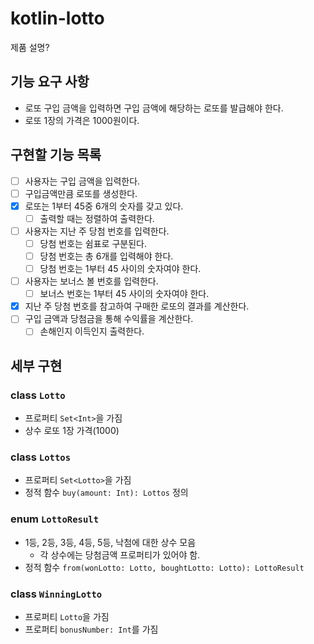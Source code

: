 # kotlin-lotto

제품 설명?

## 기능 요구 사항

- 로또 구입 금액을 입력하면 구입 금액에 해당하는 로또를 발급해야 한다.
- 로또 1장의 가격은 1000원이다.

## 구현할 기능 목록

- [ ] 사용자는 구입 금액을 입력한다.
- [ ] 구입금액만큼 로또를 생성한다.
- [x] 로또는 1부터 45중 6개의 숫자를 갖고 있다.
    - [ ] 출력할 때는 정렬하여 출력한다.
- [ ] 사용자는 지난 주 당첨 번호를 입력한다.
    - [ ] 당첨 번호는 쉼표로 구분된다.
    - [ ] 당첨 번호는 총 6개를 입력해야 한다.
    - [ ] 당첨 번호는 1부터 45 사이의 숫자여야 한다.
- [ ] 사용자는 보너스 볼 번호를 입력한다.
    - [ ] 보너스 번호는 1부터 45 사이의 숫자여야 한다.
- [x] 지난 주 당첨 번호를 참고하여 구매한 로또의 결과를 계산한다.
- [ ] 구입 금액과 당첨금을 통해 수익률을 계산한다.
    - [ ] 손해인지 이득인지 출력한다.

## 세부 구현

### class `Lotto`

- 프로퍼티 `Set<Int>`을 가짐
- 상수 로또 1장 가격(1000)

### class `Lottos`

- 프로퍼티 `Set<Lotto>`을 가짐
- 정적 함수 `buy(amount: Int): Lottos` 정의

### enum `LottoResult`

- 1등, 2등, 3등, 4등, 5등, 낙첨에 대한 상수 모음
    - 각 상수에는 당첨금액 프로퍼티가 있어야 함.
- 정적 함수 `from(wonLotto: Lotto, boughtLotto: Lotto): LottoResult`

### class `WinningLotto`

- 프로퍼티 `Lotto`을 가짐
- 프로퍼티 `bonusNumber: Int`를 가짐

